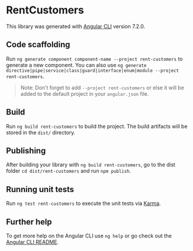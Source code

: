 # RentCustomers

This library was generated with [Angular CLI](https://github.com/angular/angular-cli) version 7.2.0.

## Code scaffolding

Run `ng generate component component-name --project rent-customers` to generate a new component. You can also use `ng generate directive|pipe|service|class|guard|interface|enum|module --project rent-customers`.

> Note: Don't forget to add `--project rent-customers` or else it will be added to the default project in your `angular.json` file.

## Build

Run `ng build rent-customers` to build the project. The build artifacts will be stored in the `dist/` directory.

## Publishing

After building your library with `ng build rent-customers`, go to the dist folder `cd dist/rent-customers` and run `npm publish`.

## Running unit tests

Run `ng test rent-customers` to execute the unit tests via [Karma](https://karma-runner.github.io).

## Further help

To get more help on the Angular CLI use `ng help` or go check out the [Angular CLI README](https://github.com/angular/angular-cli/blob/master/README.md).
